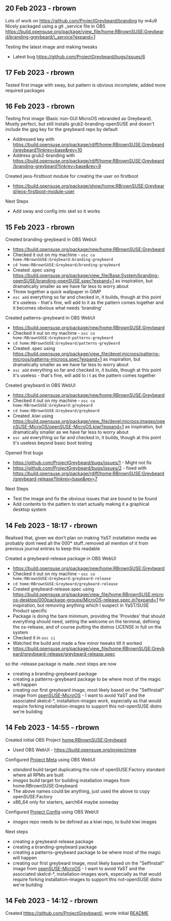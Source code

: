 ## 20 Feb 2023 - rbrown

Lots of work on https://github.com/ProjectGreybeard/branding by m4u9
Nicely packaged using a git \_service file in OBS https://build.opensuse.org/package/view_file/home:RBrownSUSE:Greybeard/branding-greybeard/\_service?expand=1

Testing the latest image and making tweaks
* Latest bug https://github.com/ProjectGreybeard/bugs/issues/6

## 17 Feb 2023 - rbrown

Tested first image with sway, but pattern is obvious incomplete, added more required packages

## 16 Feb 2023 - rbrown

Testing first image (Basic non-GUI MicroOS rebranded as Greybeard). Mostly perfect, but still installs grub2-branding-openSUSE and doesn't include the gpg key for the greybeard repo by default
 * Addressed key with https://build.opensuse.org/package/rdiff/home:RBrownSUSE:Greybeard/greybeard?linkrev=base&rev=10
 * Address grub2-branding with https://build.opensuse.org/package/rdiff/home:RBrownSUSE:Greybeard/branding-greybeard?linkrev=base&rev=9

Created jeos-firstboot module for creating the user on firstboot
 * https://build.opensuse.org/package/show/home:RBrownSUSE:Greybeard/jeos-firstboot-module-user

Next Steps
 * Add sway and config into skel so it works

## 15 Feb 2023 - rbrown

Created branding-greybeard in OBS WebUI
 * https://build.opensuse.org/package/new/home:RBrownSUSE:Greybeard
 * Checked it out on my machine - `osc co home:RBrownSUSE:Greybeard:branding-greybeard`
 * `cd home:RBrownSUSE:Greybeard/branding-greybeard`
 * Created .spec using https://build.opensuse.org/package/view_file/Base:System/branding-openSUSE/branding-openSUSE.spec?expand=1 as inspiration, but dramatically smaller as we have far less to worry about
 * Threw together a quick wallpaper in GIMP
 * `osc add` everything so far and checked in, it builds, though at this point it's useless - that's fine, will add to it as the pattern comes together and it becomes obvious what needs 'branding'

Created patterns-greybeard in OBS WebUI
 * https://build.opensuse.org/package/new/home:RBrownSUSE:Greybeard
 * Checked it out on my machine - `osc co home:RBrownSUSE:Greybeard:patterns-greybeard`
 * `cd home:RBrownSUSE:Greybeard/patterns-greybeard`
 * Created .spec using https://build.opensuse.org/package/view_file/devel:microos/patterns-microos/patterns-microos.spec?expand=1 as inspiration, but dramatically smaller as we have far less to worry about
 * `osc add` everything so far and checked in, it builds, though at this point it's useless - that's fine, will add to i
t as the pattern comes together

Created greybeard in OBS WebUI
 * https://build.opensuse.org/package/new/home:RBrownSUSE:Greybeard
 * Checked it out on my machine - `osc co home:RBrownSUSE:Greybeard:greybeard`
 * `cd home:RBrownSUSE:Greybeard/greybeard`
 * Created .kiwi using https://build.opensuse.org/package/view_file/devel:microos:images/openSUSE-MicroOS/openSUSE-MicroOS.kiwi?expand=1 as inspiration, but dramatically smaller as we have far less to worry about
 * `osc add` everything so far and checked in, it builds, though at this point it's useless beyond basic boot testing

Opened first bugs
 * https://github.com/ProjectGreybeard/bugs/issues/1 - Might not fix
 * https://github.com/ProjectGreybeard/bugs/issues/2 - fixed with https://build.opensuse.org/package/rdiff/home:RBrownSUSE:Greybeard/greybeard-release?linkrev=base&rev=7

Next Steps
 * Test the image and fix the obvious issues that are bound to be found
 * Add contents to the pattern to start actually making it a graphical desktop system

## 14 Feb 2023 - 18:17 - rbrown

Realised that, given we don't plan on making YaST installation media we probably dont need all the 000* stuff..removed all mention of it from previous journal entries to keep this readable

Created a greybeard-release package in OBS WebUI
 * https://build.opensuse.org/package/new/home:RBrownSUSE:Greybeard
 * Checked it out on my machine - `osc co home:RBrownSUSE:Greybeard:greybeard-release`
 * `cd home:RBrownSUSE:Greybeard/greybeard-release`
 * Created greybeard-release.spec using https://build.opensuse.org/package/view_file/home:RBrownSUSE:microos-desktop/000package-groups/MicroOS-release.spec.in?expand=1 for inspiration, but removing anything which I suspect in YaST/SUSE Product specific
 * Package is doing the bare minimum, providing the 'Provides' that should everything should need, setting the welcome on the terminal, defining the os-release, and of course putting the distros LICENSE in full on the system
 * Checked it in `osc ci`
 * Watched the build and made a few minor tweaks till it worked
 * https://build.opensuse.org/package/view_file/home:RBrownSUSE:Greybeard/greybeard-release/greybeard-release.spec

so the -release package is made..next steps are now
 * creating a branding-greybeard package
 * creating a patterns-greybeard package to be where most of the magic will happen
 * creating our first greybeard image, most likely based on the "SelfInstall" image from [openSUSE-MicroOS](https://build.opensuse.org/package/view_file/openSUSE:Factory/openSUSE-MicroOS/openSUSE-MicroOS.kiwi?expand=1) - I want to avoid YaST and the associated skelcd-\*, installation-images work, especially as that would require forking installation-images to support this not-openSUSE distro we're building

## 14 Feb 2023 - 14:55 - rbrown

Created initial OBS Project [home:RBrownSUSE:Greybeard](https://build.opensuse.org/project/show/home:RBrownSUSE:Greybeard)
 * Used OBS WebUI - https://build.opensuse.org/project/new

Configured [Project Meta](https://build.opensuse.org/projects/home:RBrownSUSE:Greybeard/meta) using OBS WebUI
 * *standard* build target duplicating the role of openSUSE:Factory standard where all RPMs are built
 * *images* build target for building installation images from home:RBrownSUSE:Greybeard
 * The above names could be anything, just used the above to copy openSUSE:Factory
 * x86_64 only for starters, aarch64 maybe someday

Configured [Project Config](https://build.opensuse.org/projects/home:RBrownSUSE:Greybeard/prjconf) using OBS WebUI
 * *images* repo needs to be defined as a kiwi repo, to build kiwi images

Next steps
 * creating a greybeard-release package
 * creating a branding-greybeard package
 * creating a patterns-greybeard package to be where most of the magic will happen
 * creating our first greybeard image, most likely based on the "SelfInstall" image from [openSUSE-MicroOS](https://build.opensuse.org/package/view_file/openSUSE:Factory/openSUSE-MicroOS/openSUSE-MicroOS.kiwi?expand=1) - I want to avoid YaST and the associated skelcd-\*, installation-images work, especially as that would require forking installation-images to support this not-openSUSE distro we're building

## 14 Feb 2023 - 14:12 - rbrown

Created https://github.com/ProjectGreybeard/, wrote initial [README](https://github.com/ProjectGreybeard/Info/blob/main/README.md)
